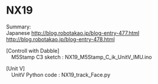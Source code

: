 # NX19
Summary:  
Japanese http://blog.robotakao.jp/blog-entry-477.html
         http://blog.robotakao.jp/blog-entry-478.html

[Controll with Dabble]  
&emsp;M5Stamp C3 sketch : NX19_M5Stamp_C_ik_UnitV_IMU.ino 

[Unit V]  
&emsp;UnitV Python code : NX19_track_Face.py
